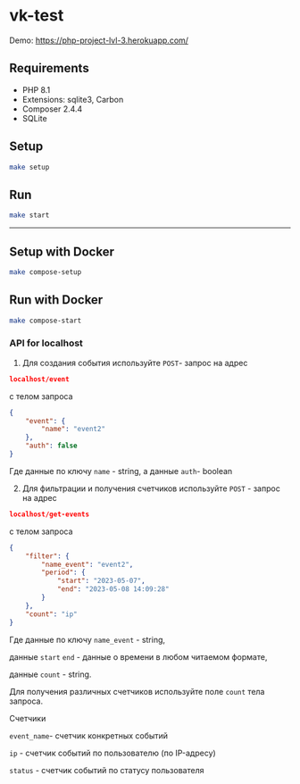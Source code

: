 # vk-test

Demo: https://php-project-lvl-3.herokuapp.com/

## Requirements

* PHP 8.1
* Extensions: sqlite3, Carbon
* Composer 2.4.4
* SQLite

## Setup

```bash
make setup
```

## Run

```bash
make start
```
___

## Setup with Docker

```bash
make compose-setup
```

## Run with Docker

```bash
make compose-start
```

### API  for localhost

1) Для создания события используйте `POST`- запрос на адрес

```json lines
localhost/event
```

с телом запроса
```json
{
    "event": {
        "name": "event2"
    },
    "auth": false
}
```

Где данные по ключу `name` - string,
а данные `auth`- boolean

2) Для фильтрации и получения счетчиков используйте `POST` - запрос на адрес

```json lines
localhost/get-events
```

с телом запроса

```json
{
    "filter": {
        "name_event": "event2",
        "period": {
            "start": "2023-05-07",
            "end": "2023-05-08 14:09:28"
        }
    },
    "count": "ip"
}
```

Где данные по ключу `name_event` - string,

данные `start` `end` - данные о времени в любом читаемом формате,

данные `count` - string.


Для получения различных счетчиков используйте поле `count` тела запроса.

Счетчики

`event_name`- счетчик конкретных событий

`ip` - счетчик событий по пользователю (по IP-адресу)

`status` - счетчик событий по статусу пользователя

